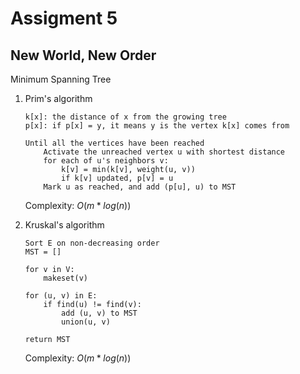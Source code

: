 # Assigment 5

## New World, New Order

Minimum Spanning Tree
1. Prim's algorithm

    ```
    k[x]: the distance of x from the growing tree
    p[x]: if p[x] = y, it means y is the vertex k[x] comes from

    Until all the vertices have been reached
        Activate the unreached vertex u with shortest distance
        for each of u's neighbors v:
            k[v] = min(k[v], weight(u, v))
            if k[v] updated, p[v] = u
        Mark u as reached, and add (p[u], u) to MST
    ```

    Complexity: $O(m*log(n))$

2. Kruskal's algorithm

    ```
    Sort E on non-decreasing order
    MST = []
    
    for v in V:
        makeset(v)
    
    for (u, v) in E:
        if find(u) != find(v):
            add (u, v) to MST
            union(u, v)
    
    return MST
    ```

    Complexity: $O(m*log(n))$ 